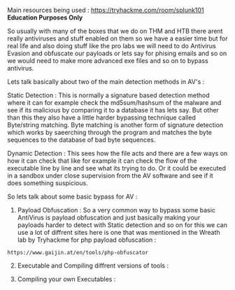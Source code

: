 Main resources being used : https://tryhackme.com/room/splunk101
**Education Purposes Only**

So usually with many of the boxes that we do on THM and HTB there arent really antiviruses and stuff enabled on them so we have a easier time but for real life and also doing stuff like the pro labs we will need to do Antivirus Evasion and obfuscate our payloads or lets say for phising emails and so on we would need to make more advanced exe files and so on to bypass antivirus.

Lets talk basically about two of the main detection methods in AV's :

Static Detection : This is normally a signature based detection method where it can for example check the md5sum/hashsum of the malware and see if its malicious by comparing it to a database it has lets say. But other than this they also have a little harder bypassing technique called Byte/string matching. Byte matching is another form of signature detection which works by saeerching through the program and matches the byte sequences to the database of bad byte sequences.


Dynamic Detection : This sees how the file acts and there are a few ways on how it can check that like for example it can check the flow of the executable line by line and see what its trying to do. Or it could be executed in a sandbox under close supervision from the AV software and see if it does something suspicious.

So lets talk about some basic bypass for AV :

1. Payload Obfuscation :
So a very common way to bypass some basic AntiVirus is payload obfuscation and just basically making your payloads harder to detect with Static detection and so on for this we can use a lot of diffrent sites here is one that was mentioned in the Wreath lab by Tryhackme for php payload obfuscation : 
```
https://www.gaijin.at/en/tools/php-obfuscator
```

2. Executable and Compiling diffrent versions of tools :


3. Compiling your own Executables :
